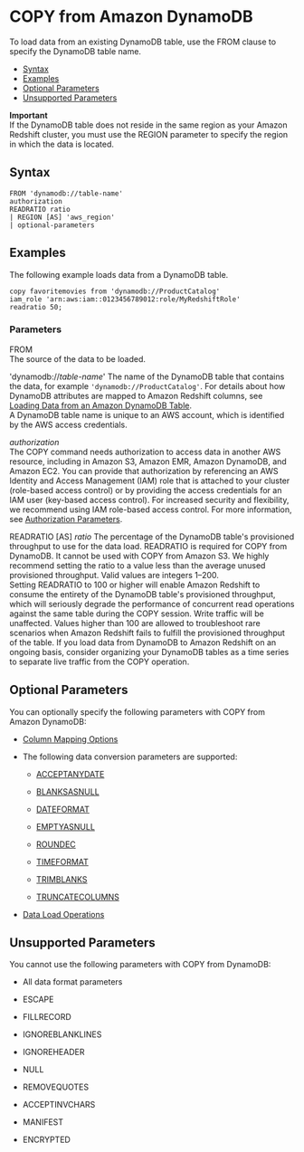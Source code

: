 # COPY from Amazon DynamoDB<a name="copy-parameters-data-source-dynamodb"></a>

To load data from an existing DynamoDB table, use the FROM clause to specify the DynamoDB table name\.


+ [Syntax](#copy-parameters-data-source-dynamodb-syntax)
+ [Examples](#copy-parameters-data-source-dynamodb-examples)
+ [Optional Parameters](#copy-parameters-data-source-dynamodb-optional-parms)
+ [Unsupported Parameters](#copy-parameters-data-source-dynamodb-unsupported-parms)

**Important**  
If the DynamoDB table does not reside in the same region as your Amazon Redshift cluster, you must use the REGION parameter to specify the region in which the data is located\. 

## Syntax<a name="copy-parameters-data-source-dynamodb-syntax"></a>

```
FROM 'dynamodb://table-name' 
authorization
READRATIO ratio
| REGION [AS] 'aws_region'  
| optional-parameters
```

## Examples<a name="copy-parameters-data-source-dynamodb-examples"></a>

The following example loads data from a DynamoDB table\. 

```
copy favoritemovies from 'dynamodb://ProductCatalog'
iam_role 'arn:aws:iam::0123456789012:role/MyRedshiftRole'
readratio 50;
```

### Parameters<a name="copy-parameters-data-source-dynamodb-parameters"></a>

FROM  
The source of the data to be loaded\. 

'dynamodb://*table\-name*'  <a name="copy-dynamodb"></a>
The name of the DynamoDB table that contains the data, for example `'dynamodb://ProductCatalog'`\. For details about how DynamoDB attributes are mapped to Amazon Redshift columns, see [Loading Data from an Amazon DynamoDB Table](t_Loading-data-from-dynamodb.md)\.  
A DynamoDB table name is unique to an AWS account, which is identified by the AWS access credentials\.

*authorization*  
The COPY command needs authorization to access data in another AWS resource, including in Amazon S3, Amazon EMR, Amazon DynamoDB, and Amazon EC2\. You can provide that authorization by referencing an AWS Identity and Access Management \(IAM\) role that is attached to your cluster \(role\-based access control\) or by providing the access credentials for an IAM user \(key\-based access control\)\. For increased security and flexibility, we recommend using IAM role\-based access control\. For more information, see [Authorization Parameters](copy-parameters-authorization.md)\.

READRATIO \[AS\] *ratio*  <a name="copy-readratio"></a>
The percentage of the DynamoDB table's provisioned throughput to use for the data load\. READRATIO is required for COPY from DynamoDB\. It cannot be used with COPY from Amazon S3\. We highly recommend setting the ratio to a value less than the average unused provisioned throughput\. Valid values are integers 1–200\.  
Setting READRATIO to 100 or higher will enable Amazon Redshift to consume the entirety of the DynamoDB table's provisioned throughput, which will seriously degrade the performance of concurrent read operations against the same table during the COPY session\. Write traffic will be unaffected\. Values higher than 100 are allowed to troubleshoot rare scenarios when Amazon Redshift fails to fulfill the provisioned throughput of the table\. If you load data from DynamoDB to Amazon Redshift on an ongoing basis, consider organizing your DynamoDB tables as a time series to separate live traffic from the COPY operation\.

## Optional Parameters<a name="copy-parameters-data-source-dynamodb-optional-parms"></a>

You can optionally specify the following parameters with COPY from Amazon DynamoDB: 

+ [Column Mapping Options](copy-parameters-column-mapping.md)

+ The following data conversion parameters are supported:

  + [ACCEPTANYDATE](copy-parameters-data-conversion.md#copy-acceptanydate) 

  + [BLANKSASNULL](copy-parameters-data-conversion.md#copy-blanksasnull) 

  + [DATEFORMAT](copy-parameters-data-conversion.md#copy-dateformat) 

  + [EMPTYASNULL](copy-parameters-data-conversion.md#copy-emptyasnull) 

  + [ROUNDEC](copy-parameters-data-conversion.md#copy-roundec) 

  + [TIMEFORMAT](copy-parameters-data-conversion.md#copy-timeformat) 

  + [TRIMBLANKS](copy-parameters-data-conversion.md#copy-trimblanks) 

  + [TRUNCATECOLUMNS](copy-parameters-data-conversion.md#copy-truncatecolumns) 

+ [ Data Load Operations](copy-parameters-data-load.md)

## Unsupported Parameters<a name="copy-parameters-data-source-dynamodb-unsupported-parms"></a>

You cannot use the following parameters with COPY from DynamoDB: 

+ All data format parameters

+ ESCAPE

+ FILLRECORD

+ IGNOREBLANKLINES

+ IGNOREHEADER

+ NULL

+ REMOVEQUOTES

+ ACCEPTINVCHARS

+ MANIFEST

+ ENCRYPTED